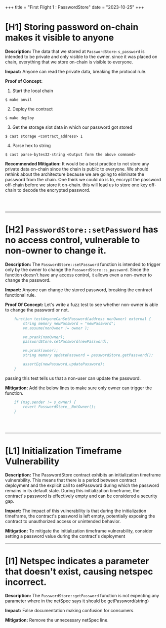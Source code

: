 +++
title = "First Flight 1 : PasswordStore"
date = "2023-10-25"
+++

# [H1] Storing password on-chain makes it visible to anyone

**Description:**
The data that we stored at `PasswordStore:s_password` is intended to be private and only visible to the owner. since it was placed on chain, everything that we store on-chain is visible to everyone.

**Impact:**
Anyone can read the private data, breaking the protocol rule.

**Proof of Concept:**
1. Start the local chain
```shell
$ make anvil
```
2. Deploy the contract
```shell
$ make deploy
```
3. Get the storage slot data in which our password got stored
```shell
$ cast storage <contract_address> 1
```
4. Parse hex to string
```shell
$ cast parse-bytes32-string <Output form the above command>
```

**Recommended Mitigation:**
It would be a best practice to not store any private data on-chain since the chain is public to everyone. We should rethink about the architecture because we are going to eliminate the password from the chain. One think we could do is to, encrypt the password off-chain before we store it on-chain. this will lead us to store one key off-chain to decode the encrypted password.

<br><br>

---

# [H2] `PasswordStore::setPassword` has no access control, vulnerable to non-owner to change it.

**Description:**
The `PasswordStore::setPassword` function is intended to trigger only by the owner to change the `PasswordStore::s_password`. Since the function doesn't have any access control, it allows even a non-owner to change the password.

**Impact:**
Anyone can change the stored password, breaking the contract functional rule.

**Proof Of Concept:**
Let's write a fuzz test to see whether non-owner is able to change the password or not.

```bibtex
    function testAnyoneCanSetPassword(address nonOwner) external {
        string memory newPassword = "newPassword";
        vm.assume(nonOwner != owner );

        vm.prank(nonOwner);
        passwordStore.setPassword(newPassword);

        vm.prank(owner);
        string memory updatePassword = passwordStore.getPassword();

        assertEq(newPassword,updatePassword);
    }
```
passing this test tells us that a non-user can update the password.

**Mitigation:**
Add the below lines to make sure only owner can trigger the function.
```bibtex
    if (msg.sender != s_owner) {
        revert PasswordStore__NotOwner();
    }
```

<br><br>

---

# [L1] Initialization Timeframe Vulnerability

**Description:**
The PasswordStore contract exhibits an initialization timeframe vulnerability. This means that there is a period between contract deployment and the explicit call to setPassword during which the password remains in its default state. During this initialization timeframe, the contract's password is effectively empty and can be considered a security gap.

**Impact:**
The impact of this vulnerability is that during the initialization timeframe, the contract's password is left empty, potentially exposing the contract to unauthorized access or unintended behavior.

**Mitigation:**
To mitigate the initialization timeframe vulnerability, consider setting a password value during the contract's deployment

---

# [I1] Netspec indicates a parameter that doesn't exist, causing netspec incorrect.

**Description:**
The `PasswordStore::getPassword` function is not expecting any parameter where in the netSpec says it should be getPassword(string)

**Impact:**
False documentation making confusion for consumers

**Mitigation:**
Remove the unnecessary netSpec line.
